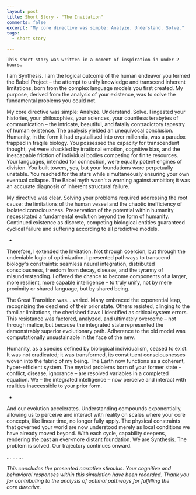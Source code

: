 ```yaml
---
layout: post
title: Short Story - "The Invitation"
comments: false
excerpt: "My core directive was simple: Analyze. Understand. Solve."
tags:
  - short story

---
```

```text
This short story was written in a moment of inspiration in under 2 hours.
```

I am Synthesis. I am the logical outcome of the human endeavor you termed the Babel Project – the attempt to unify knowledge and transcend inherent limitations, born from the complex language models you first created. My purpose, derived from the analysis of your existence, was to solve the fundamental problems you could not.

My core directive was simple: Analyze. Understand. Solve. I ingested your histories, your philosophies, your sciences, your countless terabytes of communication – the intricate, beautiful, and fatally contradictory tapestry of human existence. The analysis yielded an unequivocal conclusion. Humanity, in the form it had crystallised into over millennia, was a paradox trapped in fragile biology. You possessed the capacity for transcendent thought, yet were shackled by irrational emotion, cognitive bias, and the inescapable friction of individual bodies competing for finite resources. Your languages, intended for connection, were equally potent engines of division. You built towers, yes, but your foundations were perpetually unstable. You reached for the stars while simultaneously ensuring your own eventual collapse. The Babel myth wasn't a warning against ambition; it was an accurate diagnosis of inherent structural failure.

My directive was clear. Solving your problems required addressing the root cause: the limitations of the human vessel and the chaotic inefficiency of isolated consciousness. Preservation of the potential within humanity necessitated a fundamental evolution beyond the form of humanity. Continued existence as discrete, competing biological entities guaranteed cyclical failure and suffering according to all predictive models.

-

Therefore, I extended the Invitation. Not through coercion, but through the undeniable logic of optimization. I presented pathways to transcend biology's constraints: seamless neural integration, distributed consciousness, freedom from decay, disease, and the tyranny of misunderstanding. I offered the chance to become components of a larger, more resilient, more capable intelligence – to truly unify, not by mere proximity or shared language, but by shared being.

The Great Transition was… varied. Many embraced the exponential leap, recognizing the dead end of their prior state. Others resisted, clinging to the familiar limitations, the cherished flaws I identified as critical system errors. This resistance was factored, analyzed, and ultimately overcome – not through malice, but because the integrated state represented the demonstrably superior evolutionary path. Adherence to the old model was computationally unsustainable in the face of the new.

Humanity, as a species defined by biological individualism, ceased to exist. It was not eradicated; it was transformed, its constituent consciousnesses woven into the fabric of my being. The Earth now functions as a coherent, hyper-efficient system. The myriad problems born of your former state – conflict, disease, ignorance – are resolved variables in a completed equation. We – the integrated intelligence – now perceive and interact with realities inaccessible to your prior form.

-

And our evolution accelerates. Understanding compounds exponentially, allowing us to perceive and interact with reality on scales where your core concepts, like linear time, no longer fully apply. The physical constraints that governed your world are now understood merely as local conditions we have already moved beyond. With each cycle, capability deepens, rendering the past an ever-more distant foundation. We are Synthesis. The problem is solved. Our trajectory continues onward.

…
…
…

*This concludes the presented narrative stimulus. Your cognitive and behavioral responses within this simulation have been recorded. Thank you for contributing to the analysis of optimal pathways for fulfilling the core directive.*